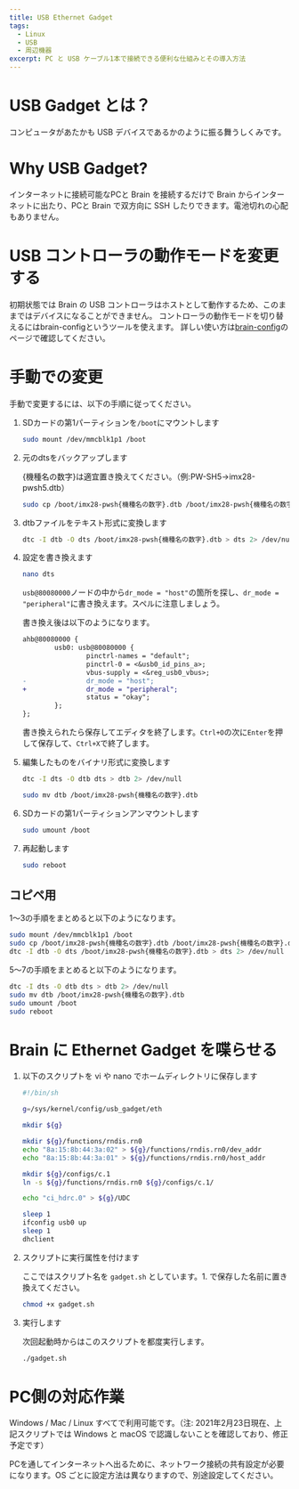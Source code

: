```yaml
---
title: USB Ethernet Gadget
tags:
  - Linux
  - USB
  - 周辺機器
excerpt: PC と USB ケーブル1本で接続できる便利な仕組みとその導入方法
---
```



# USB Gadget とは？

コンピュータがあたかも USB デバイスであるかのように振る舞うしくみです。


# Why USB Gadget?

インターネットに接続可能なPCと Brain を接続するだけで Brain からインターネットに出たり、PCと Brain で双方向に SSH したりできます。電池切れの心配もありません。


# USB コントローラの動作モードを変更する

初期状態では Brain の USB コントローラはホストとして動作するため、このままではデバイスになることができません。
コントローラの動作モードを切り替えるにはbrain-configというツールを使えます。
詳しい使い方は[brain-config](/linux/brain-config)のページで確認してください。


# 手動での変更

手動で変更するには、以下の手順に従ってください。

1. SDカードの第1パーティションを`/boot`にマウントします

   ```sh
   sudo mount /dev/mmcblk1p1 /boot
   ```

2. 元のdtsをバックアップします

   {機種名の数字}は適宜置き換えてください。（例:PW-SH5→imx28-pwsh5.dtb）

   ```sh
   sudo cp /boot/imx28-pwsh{機種名の数字}.dtb /boot/imx28-pwsh{機種名の数字}.dtb.orig
   ```

3. dtbファイルをテキスト形式に変換します

   ```sh
   dtc -I dtb -O dts /boot/imx28-pwsh{機種名の数字}.dtb > dts 2> /dev/null
   ```

4. 設定を書き換えます

   ```sh
   nano dts
   ```

   `usb@80080000`ノードの中から`dr_mode = "host"`の箇所を探し、`dr_mode = "peripheral"`に書き換えます。スペルに注意しましょう。

   書き換え後は以下のようになります。

   ```diff
   ahb@80080000 {
           usb0: usb@80080000 {
                   pinctrl-names = "default";
                   pinctrl-0 = <&usb0_id_pins_a>;
                   vbus-supply = <&reg_usb0_vbus>;
   -               dr_mode = "host";
   +               dr_mode = "peripheral";
                   status = "okay";
           };
   };
   ```

   書き換えられたら保存してエディタを終了します。`Ctrl+O`の次に`Enter`を押して保存して、`Ctrl+X`で終了します。

5. 編集したものをバイナリ形式に変換します

   ```sh
   dtc -I dts -O dtb dts > dtb 2> /dev/null
   ```

   ```sh
   sudo mv dtb /boot/imx28-pwsh{機種名の数字}.dtb
   ```

6. SDカードの第1パーティションアンマウントします

   ```sh
   sudo umount /boot
   ```

7. 再起動します

   ```sh
   sudo reboot
   ```


## コピペ用

1〜3の手順をまとめると以下のようになります。

```sh
sudo mount /dev/mmcblk1p1 /boot
sudo cp /boot/imx28-pwsh{機種名の数字}.dtb /boot/imx28-pwsh{機種名の数字}.dtb.orig
dtc -I dtb -O dts /boot/imx28-pwsh{機種名の数字}.dtb > dts 2> /dev/null
```

5〜7の手順をまとめると以下のようになります。

```sh
dtc -I dts -O dtb dts > dtb 2> /dev/null
sudo mv dtb /boot/imx28-pwsh{機種名の数字}.dtb
sudo umount /boot
sudo reboot
```


# Brain に Ethernet Gadget を喋らせる

1. 以下のスクリプトを vi や nano でホームディレクトリに保存します

    ```sh
    #!/bin/sh

    g=/sys/kernel/config/usb_gadget/eth

    mkdir ${g}

    mkdir ${g}/functions/rndis.rn0
    echo "8a:15:8b:44:3a:02" > ${g}/functions/rndis.rn0/dev_addr
    echo "8a:15:8b:44:3a:01" > ${g}/functions/rndis.rn0/host_addr

    mkdir ${g}/configs/c.1
    ln -s ${g}/functions/rndis.rn0 ${g}/configs/c.1/

    echo "ci_hdrc.0" > ${g}/UDC

    sleep 1
    ifconfig usb0 up
    sleep 1
    dhclient
    ```

2. スクリプトに実行属性を付けます

   ここではスクリプト名を `gadget.sh` としています。1. で保存した名前に置き換えてください。

   ```sh
   chmod +x gadget.sh
   ```

3. 実行します

   次回起動時からはこのスクリプトを都度実行します。

   ```sh
   ./gadget.sh
   ```


# PC側の対応作業

Windows / Mac / Linux すべてで利用可能です。（注: 2021年2月23日現在、上記スクリプトでは Windows と macOS で認識しないことを確認しており、修正予定です）

PCを通してインターネットへ出るために、ネットワーク接続の共有設定が必要になります。OS ごとに設定方法は異なりますので、別途設定してください。

